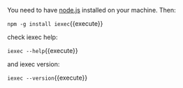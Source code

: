 You need to have [node.js](https://nodejs.org/en/) installed on your machine. Then:

`npm -g install iexec`{{execute}}

check iexec help:

`iexec --help`{{execute}}

and iexec version:

`iexec --version`{{execute}}
